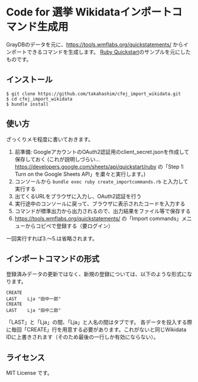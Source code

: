 # Code for 選挙 Wikidataインポートコマンド生成用

GrayDBのデータを元に、https://tools.wmflabs.org/quickstatements/ からインポートできるコマンドを生成します。
[Ruby Quickstart](https://developers.google.com/sheets/api/quickstart/ruby)のサンプルを元にしたものです。

## インストール

```
$ git clone https://github.com/takahashim/cfej_import_wikidata.git
$ cd cfej_import_wikidata
$ bundle install
```

## 使い方

ざっくりメモ程度に書いておきます。

1. 前準備: GoogleアカウントのOAuth2認証用のclient_secret.jsonを作成して保存しておく
   (これが説明しづらい… https://developers.google.com/sheets/api/quickstart/ruby の「Step 1: Turn on the Google Sheets API」を粛々と実行します。)
2. コンソールから `bundle exec ruby create_importcommands.rb` と入力して実行する
3. 出てくるURLをブラウザに入力し、OAuth2認証を行う
4. 実行途中のコンソールに戻って、ブラウザに表示されたコードを入力する
5. コマンドが標準出力から出力されるので、出力結果をファイル等で保存する
6. https://tools.wmflabs.org/quickstatements/ の「Import commands」メニューからコピペで登録する（要ログイン）

一回実行すれば3.〜5.は省略されます。

## インポートコマンドの形式

登録済みデータの更新ではなく、新規の登録については、以下のような形式になります。

```
CREATE
LAST	Lja	"田中一郎"
CREATE
LAST	Lja	"田中二郎"
```

「LAST」と「Lja」の間、「Lja」と人名の間はタブです。
各データを投入する際に毎回「CREATE」行を用意する必要があります。これがないと同じWikidata IDに上書きされます（そのため最後の一行しか有効にならない）。

## ライセンス

MIT License です。
